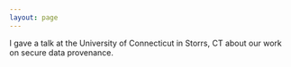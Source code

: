 ```yaml
---
layout: page
---
```


I gave a talk at the University of Connecticut in Storrs, CT about our work on secure data provenance.
